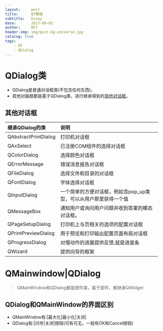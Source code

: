 ```yaml
---
layout:     post
title:      QT教程
subtitle:   Essay
date:       2017-09-03
author:     HCY
header-img: img/post-bg-universe.jpg
catalog: true
tags:
    - QT
    - QDialog
---
```

# QDialog类
* QDialog是普通对话框类(不包含任何东西)。
* 其他对画框都是基于QDialog类，进行继承得到的[其他对话框](#其他对话框)。
## 其他对话框

|继承QDialog的类|说明|
|:-------------------|:---------------------------------------------------------|
|QAbstractPrintDialog|打印机对话框                                               |
|QAxSelect           |已注册COM组件的选择对话框                                   |
|QColorDialog        |选择颜色对话框                                             |
|QErrorMessage       |错误消息报告对话框                                          |
|QFileDialog         |选择文件和目录的对话框                                      |
|QFontDialog         |字体选择对话框                                              |
|QInputDialog        |一个简单的方便对话框，例如含pop_up类型，可以从用户那里获得一个值|
|QMessageBox         |通知用户或询问用户问题并收到答案的模态对话框。                 |
|QPageSetupDialog    |打印机上与页相关的选项的配置对话框                            |
|QPrintPreviewDialog |用于预览和打印输出配置页面布局对话框                          |
|QProgressDialog     |对慢动作的进展提供反馈,就是进度条                             |
|QWizard             |提供向导的框架                                              |

# QMainwindow|QDialog
> QMainWindow和QDialog都是部件类，属于部件，都继承QWidget
## QDialog和QMainWindow的界面区别
* QMainWindow有:|最大化|最小化|关闭|
* QDialog有:|问号|关闭|按钮(可有可无，一般有OK和Cancel按钮)
